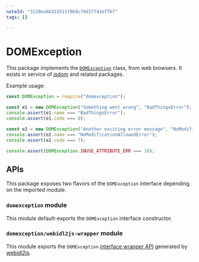 ```yaml
---
noteId: "3139ea6b323511f0b9c70d17743ef7b7"
tags: []

---
```


# DOMException

This package implements the [`DOMException`](https://heycam.github.io/webidl/#idl-DOMException) class, from web browsers. It exists in service of [jsdom](https://github.com/tmpvar/jsdom) and related packages.

Example usage:

```js
const DOMException = require("domexception");

const e1 = new DOMException("Something went wrong", "BadThingsError");
console.assert(e1.name === "BadThingsError");
console.assert(e1.code === 0);

const e2 = new DOMException("Another exciting error message", "NoModificationAllowedError");
console.assert(e2.name === "NoModificationAllowedError");
console.assert(e2.code === 7);

console.assert(DOMException.INUSE_ATTRIBUTE_ERR === 10);
```

## APIs

This package exposes two flavors of the `DOMException` interface depending on the imported module.

### `domexception` module

This module default-exports the `DOMException` interface constructor.

### `domexception/webidl2js-wrapper` module

This module exports the `DOMException` [interface wrapper API](https://github.com/jsdom/webidl2js#for-interfaces) generated by [webidl2js](https://github.com/jsdom/webidl2js).
